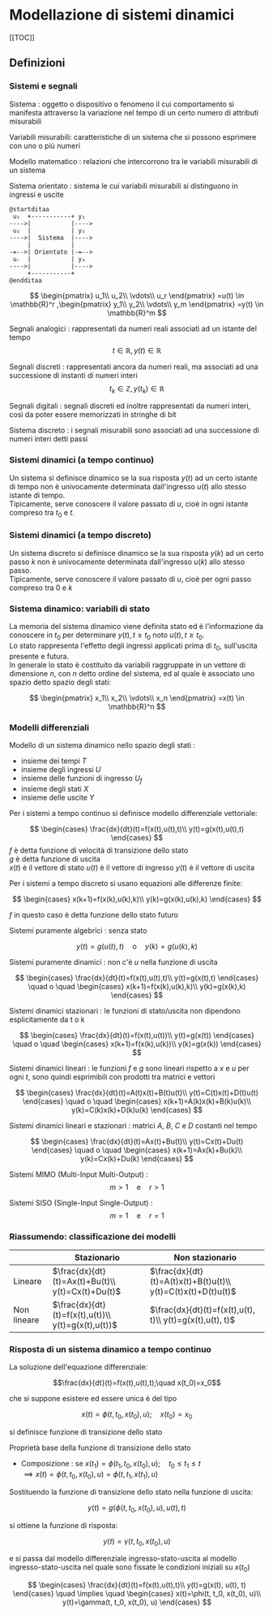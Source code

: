 # Modellazione di sistemi dinamici

[[TOC]]

## Definizioni

### Sistemi e segnali

Sistema
: oggetto o dispositivo o fenomeno il cui comportamento si manifesta attraverso la variazione nel tempo di un certo numero di attributi misurabili

Variabili misurabili: caratteristiche di un sistema che si possono esprimere con uno o più numeri

Modello matematico
: relazioni che intercorrono tra le variabili misurabili di un sistema

Sistema orientato
: sistema le cui variabili misurabili si distinguono in ingressi e uscite

```plantuml
@startditaa
 u₁  +-----------+ y₁
---->|           |---->
 u₂  |           | y₂
---->|  Sistema  |---->
     |           |
-=-->| Orientato |-=-->
 uᵣ  |           | yₘ
---->|           |---->
     +-----------+
@endditaa
```

$$
\begin{pmatrix}
    u_1\\
    u_2\\
    \vdots\\
    u_r
\end{pmatrix}
    =u(t) \in \mathbb{R}^r
,\begin{pmatrix}
    y_1\\
    y_2\\
    \vdots\\
    y_m
\end{pmatrix}
    =y(t) \in \mathbb{R}^m
$$

Segnali analogici
: rappresentati da numeri reali associati ad un istante del tempo
$$t\in \mathbb{R}, y(t)\in \mathbb{R}$$

Segnali discreti
: rappresentati ancora da numeri reali, ma associati ad una successione di instanti di numeri interi
$$t_k\in \mathbb{Z}, y(t_k)\in \mathbb{R}$$

Segnali digitali
: segnali discreti ed inoltre rappresentati da numeri interi, così da poter essere memorizzati in stringhe di bit

Sistema discreto
: i segnali misurabili sono associati ad una successione di numeri interi detti passi

### Sistemi dinamici (a tempo continuo)

Un sistema si definisce dinamico se la sua risposta $y(t)$ ad un certo istante di tempo non è univocamente determinata dall'ingresso $u(t)$ allo stesso istante di tempo.  
Tipicamente, serve conoscere il valore passato di $u$, cioè in ogni istante compreso tra $t_0$ e $t$.  

### Sistemi dinamici (a tempo discreto)

Un sistema discreto si definisce dinamico se la sua risposta $y(k)$ ad un certo passo $k$ non è univocamente determinata dall'ingresso $u(k)$ allo stesso passo.  
Tipicamente, serve conoscere il valore passato di $u$, cioè per ogni passo compreso tra $0$ e $k$

### Sistema dinamico: variabili di stato  

La memoria del sistema dinamico viene definita stato ed è l'informazione da conoscere in $t_0$ per determinare $y(t), t\geq t_0$ noto $u(t), t\geq t_0$.  
Lo stato rappresenta l'effetto degli ingressi applicati prima di $t_0$, sull'uscita presente e futura.  
In generale lo stato è costituito da variabili raggruppate in un vettore di dimensione $n$, con $n$ detto ordine del sistema, ed al quale è associato uno spazio detto spazio degli stati:  

$$
\begin{pmatrix}
    x_1\\
    x_2\\
    \vdots\\
    x_n
\end{pmatrix}
    =x(t) \in \mathbb{R}^n
$$

### Modelli differenziali

Modello di un sistema dinamico nello spazio degli stati
:

- insieme dei tempi $T$
- insieme degli ingressi $U$
- insieme delle funzioni di ingresso $U_f$
- insieme degli stati $X$
- insieme delle uscite $Y$

Per i sistemi a tempo continuo si definisce modello differenziale vettoriale:  

$$
\begin{cases}
\frac{dx}{dt}(t)=f(x(t),u(t),t)\\
y(t)=g(x(t),u(t),t)
\end{cases}
$$
$f$ è detta funzione di velocità di transizione dello stato  
$g$ è detta funzione di uscita  
$x(t)$ è il vettore di stato
$u(t)$ è il vettore di ingresso
$y(t)$ è il vettore di uscita

Per i sistemi a tempo discreto si usano equazioni alle differenze finite:  

$$
\begin{cases}
x(k+1)=f(x(k),u(k),k)\\
y(k)=g(x(k),u(k),k)
\end{cases}
$$  

$f$ in questo caso è detta funzione dello stato futuro  

Sistemi puramente algebrici
: senza stato  

$$y(t)=g(u(t),t)\quad \text{o}\quad y(k)=g(u(k),k)$$

Sistemi puramente dinamici
: non c'è $u$ nella funzione di uscita  

$$
\begin{cases}
\frac{dx}{dt}(t)=f(x(t),u(t),t)\\
y(t)=g(x(t),t)
\end{cases}
\quad o \quad
\begin{cases}
x(k+1)=f(x(k),u(k),k)\\
y(k)=g(x(k),k)
\end{cases}
$$

Sistemi dinamici stazionari
: le funzioni di stato/uscita non dipendono esplicitamente da t o k  

$$
\begin{cases}
\frac{dx}{dt}(t)=f(x(t),u(t))\\
y(t)=g(x(t))
\end{cases}
\quad o \quad
\begin{cases}
x(k+1)=f(x(k),u(k))\\
y(k)=g(x(k))
\end{cases}
$$

Sistemi dinamici lineari
: le funzioni $f$ e $g$ sono lineari rispetto a $x$ e $u$ per ogni $t$, sono quindi esprimibili con prodotti tra matrici e vettori  

$$
\begin{cases}
\frac{dx}{dt}(t)=A(t)x(t)+B(t)u(t)\\
y(t)=C(t)x(t)+D(t)u(t)
\end{cases}
\quad o \quad
\begin{cases}
x(k+1)=A(k)x(k)+B(k)u(k)\\
y(k)=C(k)x(k)+D(k)u(k)
\end{cases}
$$

Sistemi dinamici lineari e stazionari
: matrici $A$, $B$, $C$ e $D$ costanti nel tempo  

$$
\begin{cases}
\frac{dx}{dt}(t)=Ax(t)+Bu(t)\\
y(t)=Cx(t)+Du(t)
\end{cases}
\quad o \quad
\begin{cases}
x(k+1)=Ax(k)+Bu(k)\\
y(k)=Cx(k)+Du(k)
\end{cases}
$$

Sistemi MIMO (Multi-Input Multi-Output)
:  
$$m>1\quad \text{e} \quad r>1$$

Sistemi SISO (Single-Input Single-Output)
:  
$$m=1\quad \text{e} \quad r=1$$

### Riassumendo: classificazione dei modelli

|             | Stazionario                                         | Non stazionario                                               |
| ----------- | --------------------------------------------------- | ------------------------------------------------------------- |
| Lineare     | $\frac{dx}{dt}(t)=Ax(t)+Bu(t)\\ y(t)=Cx(t)+Du(t)$   | $\frac{dx}{dt}(t)=A(t)x(t)+B(t)u(t)\\ y(t)=C(t)x(t)+D(t)u(t)$ |
| Non lineare | $\frac{dx}{dt}(t)=f(x(t),u(t))\\ y(t)=g(x(t),u(t))$ | $\frac{dx}{dt}(t)=f(x(t),u(t), t)\\ y(t)=g(x(t),u(t), t)$     |

### Risposta di un sistema dinamico a tempo continuo

La soluzione dell'equazione differenziale:  

$$\frac{dx}{dt}(t)=f(x(t),u(t),t);\quad x(t_0)=x_0$$  

che si suppone esistere ed essere unica è del tipo  

$$x(t)=\phi(t, t_0, x(t_0), u);\quad x(t_0)=x_0$$  

si definisce funzione di transizione dello stato

Proprietà base della funzione di transizione  dello stato

- Composizione
    : se $x(t_1)=\phi(t_1, t_0, x(t_0), u); \quad t_0\leq t_1 \leq t$  
      $\implies x(t)=\phi(t, t_0, x(t_0), u)=\phi(t, t_1, x(t_1), u)$

Sostituendo la funzione di transizione dello stato nella funzione di uscita:  

$$y(t)=g(\phi(t,t_0, x(t_0), u), u(t), t)$$  

si ottiene la funzione di risposta:  

$$y(t)=\gamma(t, t_0, x(t_0), u)$$  

e si passa dal modello differenziale ingresso-stato-uscita al modello ingresso-stato-uscita nel quale sono fissate le condizioni iniziali su $x(t_0)$  

$$
\begin{cases}
\frac{dx}{dt}(t)=f(x(t),u(t),t)\\
y(t)=g(x(t), u(t), t)
\end{cases}
\quad \implies \quad
\begin{cases}
x(t)=\phi(t, t_0, x(t_0), u)\\
y(t)=\gamma(t, t_0, x(t_0), u)
\end{cases}
$$
